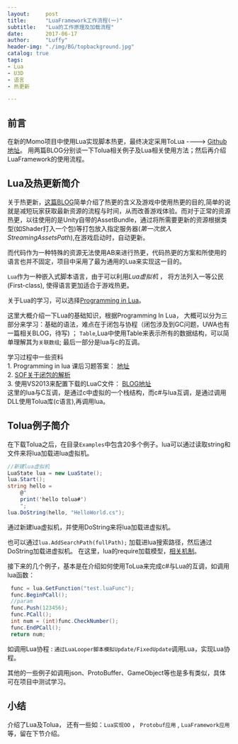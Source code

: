 ```yaml
---
layout:     post
title:      "LuaFramework工作流程(一)"
subtitle:   "Lua的工作原理及加载流程"
date:       2017-06-17
author:     "Luffy"
header-img: "./img/BG/topbackground.jpg"
catalog: true
tags:
- Lua
- U3D
- 语言
- 热更新

---
```


## 前言
在新的Momo项目中使用Lua实现脚本热更，最终决定采用ToLua  ----> [Github地址](https://github.com/topameng/tolua)。  用两篇BLOG分别谈一下Tolua相关例子及Lua相关使用方法；然后再介绍LuaFramework的使用流程。

## Lua及热更新简介

关于热更新，[这篇BLOG](http://www.cnblogs.com/crazylights/p/3884650.html)简单介绍了热更的含义及游戏中使用热更的目的,简单的说就是减短玩家获取最新资源的流程与时间，从而改善游戏体验。而对于正常的资源热更，以往使用的是Unity自带的AssetBundle，通过将所需要更新的资源根据类型(如Shader打入一个包)等打包放入指定服务器(*第一次放入StreamingAssetsPath*),在游戏启动时，自动更新。

而代码作为一种特殊的资源无法使用AB来进行热更，代码热更的方案和所使用的语言也并不固定，项目中采用了最为通用的Lua来实现这一目的。

`Lua`作为一种嵌入式脚本语言，由于可以利用*Lua虚拟机* ， 将方法列入一等公民(First-class), 使得语言更加适合于游戏热更。

关于Lua的学习，可以选择[Programming in Lua](https://www.lua.org/pil/)。

这里大概介绍一下Lua的基础知识，根据Programming In Lua， 大概可以分为三部分来学习：基础的语法，难点在于闭包与协程（闭包涉及到GC问题，UWA也有一篇相关BLOG，待写) ；  `Table`,Lua中使用Table来表示所有的数据结构，可以简单理解其为`关联数组`; 最后一部分是lua与c的互调。

学习过程中一些资料    
	1. Programming in lua 课后习题答案： [地址](https://github.com/bobeff/playground/tree/master/programming-in-lua)    
	2. [SOF关于闭包的解析](http://stackoverflow.com/questions/36636/what-is-a-closure)    
	3. 使用VS2013来配置下载的LuaC文件： [BLOG地址](http://www.cnblogs.com/jevil/p/4832938.html)    	
	这里的lua与C互调，是通过c中虚拟的一个栈结构，而c#与lua互调，是通过调用DLL使用Tolua库(c语言),再调用lua。  	    
	
## Tolua例子简介

在下载Tolua之后，在目录`Examples`中包含20多个例子。lua可以通过读取string和文件来将lua加载进lua虚拟机。

```cs
//新建lua虚拟机
LuaState lua = new LuaState();
lua.Start();
string hello =
    @"                
    print('hello tolua#')                                  
    ";
lua.DoString(hello, "HelloWorld.cs");
```

通过新建lua虚拟机，并使用DoString来将lua加载进虚拟机。

也可以通过`lua.AddSearchPath(fullPath);` 加载进lua搜索路径，然后通过DoString加载进虚拟机。  在这里，lua的require加载模型，[相关机制](https://www.lua.org/pil/8.1.html)。

接下来的几个例子，基本是在介绍如何使用ToLua来完成c#与Lua的互调，如调用lua函数：

~~~cs
 func = lua.GetFunction("test.luaFunc");
 func.BeginPCall(); 
 //param               
 func.Push(123456);
 func.PCall();        
 int num = (int)func.CheckNumber();                    
 func.EndPCall();
 return num;      
~~~

如调用Lua协程 : `通过LuaLooper脚本模拟Update/FixedUpdate`调用Lua，实现Lua协程。

其他的一些例子如调用json、ProtoBuffer、GameObject等也是多有类似，具体可在项目中测试学习。

## 小结
介绍了Lua及Tolua， 还有一些如：`Lua实现OO` ， `Protobuf应用` , `LuaFramework应用` 等，留在下节介绍。

	
	
	